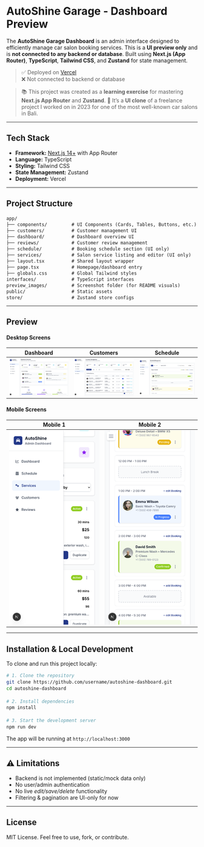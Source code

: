 # AutoShine Garage - Dashboard Preview

The **AutoShine Garage Dashboard** is an admin interface designed to efficiently manage car salon booking services. This is a **UI preview only** and is **not connected to any backend or database**.
Built using **Next.js (App Router)**, **TypeScript**, **Tailwind CSS**, and **Zustand** for state management.

> ✅ Deployed on [Vercel](https://autoshine-dashboard.vercel.app) <br>
> ❌ Not connected to backend or database

> 📚 This project was created as a **learning exercise** for mastering **Next.js App Router** and **Zustand**.
> 🧩 It’s a **UI clone** of a freelance project I worked on in 2023 for one of the most well-known car salons in Bali.

---

## Tech Stack

* **Framework:** [Next.js 14+](https://nextjs.org/) with App Router
* **Language:** TypeScript
* **Styling:** Tailwind CSS
* **State Management:** Zustand
* **Deployment:** Vercel

---

## Project Structure

```
app/
├── components/         # UI Components (Cards, Tables, Buttons, etc.)
├── customers/          # Customer management UI
├── dashboard/          # Dashboard overview UI
├── reviews/            # Customer review management
├── schedule/           # Booking schedule section (UI only)
├── services/           # Salon service listing and editor (UI only)
├── layout.tsx          # Shared layout wrapper
├── page.tsx            # Homepage/dashboard entry
├── globals.css         # Global Tailwind styles
interfaces/             # TypeScript interfaces
preview_images/         # Screenshot folder (for README visuals)
public/                 # Static assets
store/                  # Zustand store configs
```

---

## Preview

#### Desktop Screens

| Dashboard                           | Customers                           | Schedule                           |
| ----------------------------------- | ----------------------------------- | ---------------------------------- |
| ![](./preview_images/dashboard.png) | ![](./preview_images/customers.png) | ![](./preview_images/schedule.png) |

#### Mobile Screens

| Mobile 1                           | Mobile 2                           |
| ---------------------------------- | ---------------------------------- |
| ![](./preview_images/mobile_1.png) | ![](./preview_images/mobile_2.png) |

---

## Installation & Local Development

To clone and run this project locally:

```bash
# 1. Clone the repository
git clone https://github.com/username/autoshine-dashboard.git
cd autoshine-dashboard

# 2. Install dependencies
npm install

# 3. Start the development server
npm run dev
```

The app will be running at `http://localhost:3000`

---

## ⚠️ Limitations

* Backend is not implemented (static/mock data only)
* No user/admin authentication
* No live *edit/save/delete* functionality
* Filtering & pagination are UI-only for now

---

## License

MIT License. Feel free to use, fork, or contribute.